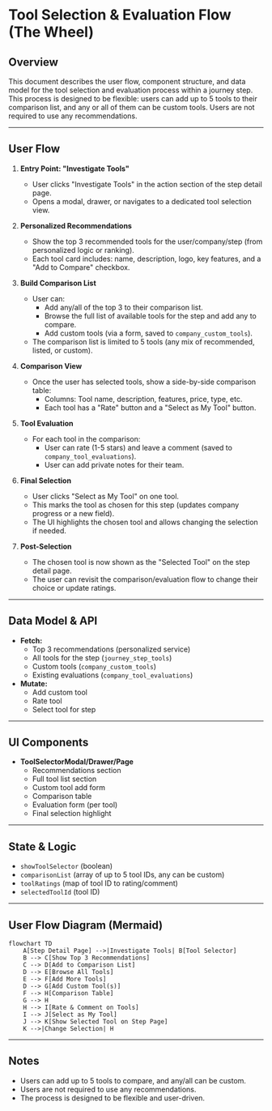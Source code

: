 # Tool Selection & Evaluation Flow (The Wheel)

## Overview

This document describes the user flow, component structure, and data model for the tool selection and evaluation process within a journey step. This process is designed to be flexible: users can add up to 5 tools to their comparison list, and any or all of them can be custom tools. Users are not required to use any recommendations.

---

## User Flow

1. **Entry Point: "Investigate Tools"**
   - User clicks "Investigate Tools" in the action section of the step detail page.
   - Opens a modal, drawer, or navigates to a dedicated tool selection view.

2. **Personalized Recommendations**
   - Show the top 3 recommended tools for the user/company/step (from personalized logic or ranking).
   - Each tool card includes: name, description, logo, key features, and a "Add to Compare" checkbox.

3. **Build Comparison List**
   - User can:
     - Add any/all of the top 3 to their comparison list.
     - Browse the full list of available tools for the step and add any to compare.
     - Add custom tools (via a form, saved to `company_custom_tools`).
   - The comparison list is limited to 5 tools (any mix of recommended, listed, or custom).

4. **Comparison View**
   - Once the user has selected tools, show a side-by-side comparison table:
     - Columns: Tool name, description, features, price, type, etc.
     - Each tool has a "Rate" button and a "Select as My Tool" button.

5. **Tool Evaluation**
   - For each tool in the comparison:
     - User can rate (1-5 stars) and leave a comment (saved to `company_tool_evaluations`).
     - User can add private notes for their team.

6. **Final Selection**
   - User clicks "Select as My Tool" on one tool.
   - This marks the tool as chosen for this step (updates company progress or a new field).
   - The UI highlights the chosen tool and allows changing the selection if needed.

7. **Post-Selection**
   - The chosen tool is now shown as the "Selected Tool" on the step detail page.
   - The user can revisit the comparison/evaluation flow to change their choice or update ratings.

---

## Data Model & API

- **Fetch:**  
  - Top 3 recommendations (personalized service)
  - All tools for the step (`journey_step_tools`)
  - Custom tools (`company_custom_tools`)
  - Existing evaluations (`company_tool_evaluations`)
- **Mutate:**  
  - Add custom tool
  - Rate tool
  - Select tool for step

---

## UI Components

- **ToolSelectorModal/Drawer/Page**
  - Recommendations section
  - Full tool list section
  - Custom tool add form
  - Comparison table
  - Evaluation form (per tool)
  - Final selection highlight

---

## State & Logic

- `showToolSelector` (boolean)
- `comparisonList` (array of up to 5 tool IDs, any can be custom)
- `toolRatings` (map of tool ID to rating/comment)
- `selectedToolId` (tool ID)

---

## User Flow Diagram (Mermaid)

```mermaid
flowchart TD
    A[Step Detail Page] -->|Investigate Tools| B[Tool Selector]
    B --> C[Show Top 3 Recommendations]
    C --> D[Add to Comparison List]
    D --> E[Browse All Tools]
    E --> F[Add More Tools]
    D --> G[Add Custom Tool(s)]
    F --> H[Comparison Table]
    G --> H
    H --> I[Rate & Comment on Tools]
    I --> J[Select as My Tool]
    J --> K[Show Selected Tool on Step Page]
    K -->|Change Selection| H
```

---

## Notes

- Users can add up to 5 tools to compare, and any/all can be custom.
- Users are not required to use any recommendations.
- The process is designed to be flexible and user-driven.
